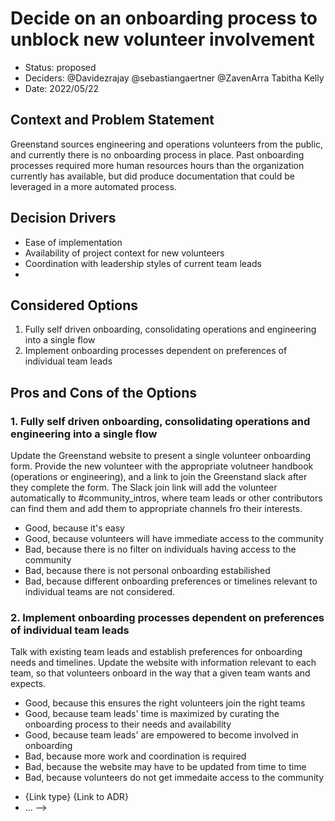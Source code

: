 # Decide on an onboarding process to unblock new volunteer involvement

* Status: proposed 
* Deciders: @Davidezrajay @sebastiangaertner @ZavenArra Tabitha Kelly
* Date: 2022/05/22


## Context and Problem Statement

Greenstand sources engineering and operations volunteers from the public, and currently there is no onboarding process in place.  Past onboarding processes required more human resources hours than the organization currently has available, but did produce documentation that could be leveraged in a more automated process.  

## Decision Drivers <!-- optional -->

* Ease of implementation
* Availability of project context for new volunteers
* Coordination with leadership styles of current team leads
* 

## Considered Options

1. Fully self driven onboarding, consolidating operations and engineering into a single flow
2. Implement onboarding processes dependent on preferences of individual team leads

<!--
## Decision Outcome

Chosen option: "{option 1}", because {justification. e.g., only option, which meets k.o. criterion decision driver | which resolves force {force} | … | comes out best (see below)}.

### Positive Consequences 

* {e.g., improvement of quality attribute satisfaction, follow-up decisions required, …}
* …

### Negative Consequences 

* {e.g., compromising quality attribute, follow-up decisions required, …}
* …
-->

## Pros and Cons of the Options <!-- optional -->

### 1. Fully self driven onboarding, consolidating operations and engineering into a single flow

Update the Greenstand website to present a single volunteer onboarding form.  Provide the new volunteer with the appropriate volutneer handbook (operations or engineering), and a link to join the Greenstand slack after they complete the form.   The Slack join link will add the volunteer automatically to #community_intros, where team leads or other contributors can find them and add them to appropriate channels fro their interests. 

* Good, because it's easy
* Good, because volunteers will have immediate access to the community
* Bad, because there is no filter on individuals having access to the community
* Bad, because there is not personal onboarding estabilished
* Bad, because different onboarding preferences or timelines relevant to individual teams are not considered. 

### 2. Implement onboarding processes dependent on preferences of individual team leads

Talk with existing team leads and establish preferences for onboarding needs and timelines.  Update the website with information relevant to each team, so that volunteers onboard in the way that a given team wants and expects. 

* Good, because this ensures the right volunteers join the right teams
* Good, because team leads' time is maximized by curating the onboarding process to their needs and availability
* Good, because team leads' are empowered to become involved in onboarding
* Bad, because more work and coordination is required
* Bad, because the website may have to be updated from time to time
* Bad, because volunteers do not get immedaite access to the community


<!--
## Links <!-- optional -->

* {Link type} {Link to ADR} <!-- example: Refined by [ADR-0005](0005-example.md) -->
* … <!-- numbers of links can vary -->
-->
